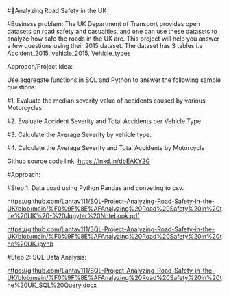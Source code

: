 #🎯Analyzing Road Safety in the UK

#Business problem:
The UK Department of Transport provides open datasets on road safety and casualties, and one can
use these datasets to analyze how safe the roads in the UK are. This project will help you answer a
few questions using their 2015 dataset.
The dataset has 3 tables i.e Accident_2015, vehicle_2015, Vehicle_types

Approach/Project Idea:

Use aggregate functions in SQL and Python to answer the following sample questions:

#1. Evaluate the median severity value of accidents caused by various Motorcycles.

#2. Evaluate Accident Severity and Total Accidents per Vehicle Type

#3. Calculate the Average Severity by vehicle type.

#4. Calculate the Average Severity and Total Accidents by Motorcycle

Github source code link:
https://lnkd.in/dbEAKY2G

#Approach:

#Step 1:
Data Load using Python Pandas and conveting to csv.

https://github.com/Lantav111/SQL-Project-Analyzing-Road-Safety-in-the-UK/blob/main/%F0%9F%8E%AFAnalyzing%20Road%20Safety%20in%20the%20UK%20-%20Jupyter%20Notebook.pdf

https://github.com/Lantav111/SQL-Project-Analyzing-Road-Safety-in-the-UK/blob/main/%F0%9F%8E%AFAnalyzing%20Road%20Safety%20in%20the%20UK.ipynb

#Step 2:
SQL Data Analysis:

https://github.com/Lantav111/SQL-Project-Analyzing-Road-Safety-in-the-UK/blob/main/%F0%9F%8E%AFAnalyzing%20Road%20Safety%20in%20the%20UK_SQL%20Query.docx
